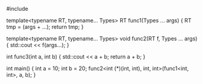 #include <iostream>

template<typename RT, typename... Types>
RT func1(Types ... args)
{
    RT tmp = (args + ...);
    return tmp;
}

template<typename RT, typename... Types>
void func2(RT f, Types ... args)
{
    std::cout << f(args...);
}

int func3(int a, int b)
{
    std::cout << a + b;
    return a + b;
}

int main()
{
    int a = 10;
    int b = 20;
    func2<int (*)(int, int), int, int>(func1<int, int>, a, b);
}
